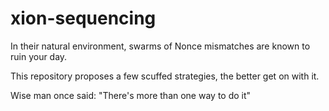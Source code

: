 # xion-sequencing

In their natural environment, swarms of Nonce mismatches are known to ruin your day.

This repository proposes a few scuffed strategies, the better get on with it.

Wise man once said: "There's more than one way to do it"
